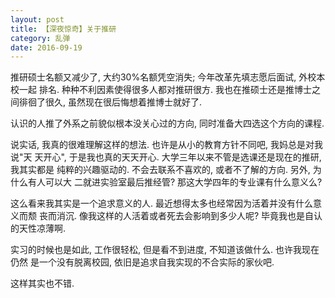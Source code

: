 ```yaml
---
layout: post
title: 【深夜惊奇】关于推研
category: 乱弹
date: 2016-09-19
---
```


推研硕士名额又减少了, 大约30%名额凭空消失; 今年改革先填志愿后面试, 外校本校一起
排名. 种种不利因素使得很多人都对推研很方. 我也在推硕士还是推博士之间徘徊了很久,
虽然现在很后悔想着推博士就好了.

认识的人推了外系之前貌似根本没关心过的方向, 同时准备大四选这个方向的课程. 

说实话, 我真的很难理解这样的想法. 也许是从小的教育方针不同吧, 我妈总是对我说"天
天开心", 于是我也真的天天开心. 大学三年以来不管是选课还是现在的推研, 我其实都是
纯粹的兴趣驱动的. 不会去联系不喜欢的, 或者不了解的方向. 另外, 为什么有人可以大
二就进实验室最后推经管? 那这大学四年的专业课有什么意义么? 

这么看来我其实是一个追求意义的人. 最近想得太多也经常因为活着并没有什么意义而颓
丧而消沉. 像我这样的人活着或者死去会影响到多少人呢? 毕竟我也是自认的天性凉薄啊.

实习的时候也是如此, 工作很轻松, 但是看不到进度, 不知道该做什么. 也许我现在仍然
是一个没有脱离校园, 依旧是追求自我实现的不合实际的家伙吧.

这样其实也不错.
